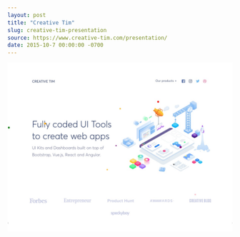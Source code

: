 ```yaml
---
layout: post
title: "Creative Tim"
slug: creative-tim-presentation
source: https://www.creative-tim.com/presentation/
date: 2015-10-7 00:00:00 -0700
---
```


<img src="/assets/img/screenshots/creative-tim-presentation.jpg">
